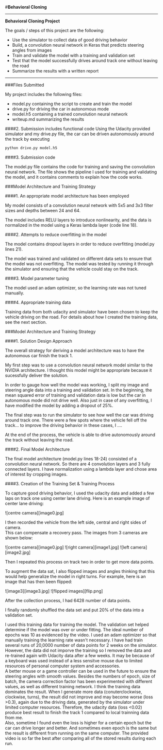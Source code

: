 #**Behavioral Cloning** 

---

**Behavioral Cloning Project**

The goals / steps of this project are the following:
* Use the simulator to collect data of good driving behavior
* Build, a convolution neural network in Keras that predicts steering angles from images
* Train and validate the model with a training and validation set
* Test that the model successfully drives around track one without leaving the road
* Summarize the results with a written report

---
###Files Submitted 

My project includes the following files:
* model.py containing the script to create and train the model
* drive.py for driving the car in autonomous mode
* model.h5 containing a trained convolution neural network 
* writeup.md summarizing the results

####2. Submission includes functional code
Using the Udacity provided simulator and my drive.py file, the car can be driven autonomously around the track by executing 
```sh
python drive.py model.h5
```

####3. Submission code 

The model.py file contains the code for training and saving the convolution neural network. The file shows the pipeline I used for training and validating the model, and it contains comments to explain how the code works.

###Model Architecture and Training Strategy

####1. An appropriate model architecture has been employed

My model consists of a convolution neural network with 5x5 and 3x3 filter sizes and depths between 24 and 64.

The model includes RELU layers to introduce nonlinearity, and the data is normalized in the model using a Keras lambda layer (code line 18). 

####2. Attempts to reduce overfitting in the model

The model contains dropout layers in order to reduce overfitting (model.py lines 21). 

The model was trained and validated on different data sets to ensure that the model was not overfitting. 
The model was tested by running it through the simulator and ensuring that the vehicle could stay on the track.

####3. Model parameter tuning

The model used an adam optimizer, so the learning rate was not tuned manually.

####4. Appropriate training data

Training data from both udacity and simulator have been chosen to keep the vehicle driving on the road. 
For details about how I created the training data, see the next section. 

###Model Architecture and Training Strategy

####1. Solution Design Approach

The overall strategy for deriving a model architecture was to have the autonomous car finish the track 1.

My first step was to use a convolution neural network model similar to the NVIDIA architecture. 
I thought this model might be appropriate because it sucessfully deliver the solution.

In order to gauge how well the model was working, I split my image and steering angle data into a training and validation set. 
In the beginning, the mean squared error of training and validation data is low but the car in autonomous mode did not drive well.
Also just in case of any overfitting, I have modified the model by adding a dropout of 25%.

The final step was to run the simulator to see how well the car was driving around track one. There were a few spots where the vehicle fell off the track... to improve the driving behavior in these cases, I ....

At the end of the process, the vehicle is able to drive autonomously around the track without leaving the road.

####2. Final Model Architecture

The final model architecture (model.py lines 18-24) consisted of a convolution neural network.
So there are 4 convolution layers and 3 fully connected layers.
I have normalization using a lambda layer and chose area of interest by cropping images.

####3. Creation of the Training Set & Training Process

To capture good driving behavior, I used the udacity data and added a few laps on track one using center lane driving. 
Here is an example image of center lane driving:

![centre camera][image0.jpg]

I then recorded the vehicle from the left side, central and right sides of camera.  
This can compensate a recovery pass. The images from 3 cameras are shown below:

![centre camera][image0.jpg]
![right camera][image1.jpg]
![left camera][image2.jpg]

Then I repeated this process on track two in order to get more data points.

To augment the data sat, I also flipped images and angles thinking that this would help generalize the model in right turns.
For example, here is an image that has then been flipped:

![image3][image3.jpg]
![flipped images][flip.png]

After the collection process, I had 6428 number of data points. 

I finally randomly shuffled the data set and put 20% of the data into a validation set. 

I used this training data for training the model. The validation set helped determine if the model was over or under fitting. 
The ideal number of epochs was 10 as evidenced by the video. I used an adam optimizer so that manually training the learning rate wasn't necessary.
I have had train several runs of 20,0000 number of data points for 2 weeks on the simulator. 
However, the data did not imporve the training so I removed the data and re-trained again with Udacity data after a few weeks. 
It may be because of a keyboard was used instead of a less sensitve mouse due to limited resources of personal computer system and accessories.   
A better mouse or a game controller can be used in the future to ensure the steering angles with smooth values.
Besides the numbers of epoch, size of batch, the camera correction factor has been experimented with different values, as well as different training network. 
I think the training data dominates the result. When I generate more data (conuterclockwise, clockwise, turns), 
the result did not improve and may become worse (loss >0.3), again due to the driving data, generated by the simulator under limited computer resources.
Therefore, the udacity data (loss <0.02) produce best result to finish the track 1 compared to local trainning data from me.   
Also, sometime I found even the loss is higher for a certain epoch but the car can drive longer and better. 
And sometimes even epoch is the same but the result is different from running on the same computer. 
The provided video is so far the best after comparing all of the stored results during each run.  
